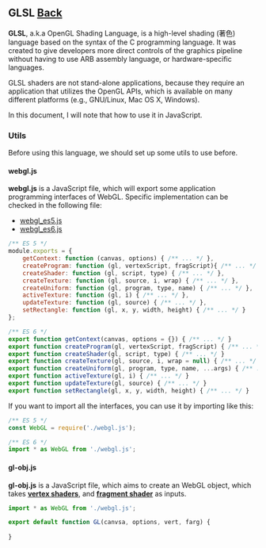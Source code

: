 ## GLSL [Back](./../webgl.md)

**GLSL**, a.k.a OpenGL Shading Language, is a high-level shading (著色) language based on the syntax of the C programming language. It was created to give developers more direct controls of the graphics pipeline without having to use ARB assembly language, or hardware-specific languages.

GLSL shaders are not stand-alone applications, because they require an application that utilizes the OpenGL APIs, which is available on many different platforms (e.g., GNU/Linux, Mac OS X, Windows).

In this document, I will note that how to use it in JavaScript.

### Utils

Before using this language, we should set up some utils to use before.

#### webgl.js

**webgl.js** is a JavaScript file, which will export some application programming interfaces of WebGL. Specific implementation can be checked in the following file:

- [webgl_es5.js](./webgl_es5.js)
- [webgl_es6.js](./webgl_es6.js)

```js
/** ES 5 */
module.exports = {
    getContext: function (canvas, options) { /** ... */ },
    createProgram: function (gl, vertexScript, fragScript){ /** ... */ },
    createShader: function (gl, script, type) { /** ... */ },
    createTexture: function (gl, source, i, wrap) { /** ... */ },
    createUniform: function (gl, program, type, name) { /** ... */ },
    activeTexture: function (gl, i) { /** ... */ },
    updateTexture: function (gl, source) { /** ... */ },
    setRectangle: function (gl, x, y, width, height) { /** ... */ }
};

/** ES 6 */
export function getContext(canvas, options = {}) { /** ... */ }
export function createProgram(gl, vertexScript, fragScript) { /** ... */ }
export function createShader(gl, script, type) { /** ... */ }
export function createTexture(gl, source, i, wrap = null) { /** ... */ }
export function createUniform(gl, program, type, name, ...args) { /** ... */ }
export function activeTexture(gl, i) { /** ... */ }
export function updateTexture(gl, source) { /** ... */ }
export function setRectangle(gl, x, y, width, height) { /** ... */ }
```

If you want to import all the interfaces, you can use it by importing like this:

```js
/** ES 5 */
const WebGL = require('./webgl.js');

/** ES 6 */
import * as WebGL from './webgl.js';
```

#### gl-obj.js

**gl-obj.js** is a JavaScript file, which aims to create an WebGL object, which takes [**vertex shaders**](https://www.opengl.org/wiki/Vertex_Shader), and [**fragment shader**](https://www.opengl.org/wiki/Fragment_Shader) as inputs.

```js
import * as WebGL from './webgl.js';

export default function GL(canvsa, options, vert, farg) {
    
}
```
